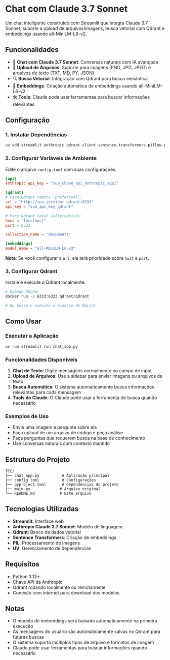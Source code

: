 # Chat com Claude 3.7 Sonnet

Um chat inteligente construído com Streamlit que integra Claude 3.7 Sonnet, suporte a upload de arquivos/imagens, busca vetorial com Qdrant e embeddings usando all-MiniLM-L6-v2.

## Funcionalidades

- 💬 **Chat com Claude 3.7 Sonnet**: Conversas naturais com IA avançada
- 📁 **Upload de Arquivos**: Suporte para imagens (PNG, JPG, JPEG) e arquivos de texto (TXT, MD, PY, JSON)
- 🔍 **Busca Vetorial**: Integração com Qdrant para busca semântica
- 🧠 **Embeddings**: Criação automática de embeddings usando all-MiniLM-L6-v2
- 🛠️ **Tools**: Claude pode usar ferramentas para buscar informações relevantes

## Configuração

### 1. Instalar Dependências

```bash
uv add streamlit anthropic qdrant-client sentence-transformers pillow python-dotenv
```

### 2. Configurar Variáveis de Ambiente

Edite o arquivo `config.toml` com suas configurações:

```toml
[api]
anthropic_api_key = "sua_chave_api_anthropic_aqui"

[qdrant]
# Para Qdrant remoto (preferível):
url = "http://seu-servidor-qdrant:6333"
api_key = "sua_api_key_qdrant"

# Para Qdrant local (alternativo):
host = "localhost"
port = 6333

collection_name = "documents"

[embeddings]
model_name = "all-MiniLM-L6-v2"
```

**Nota**: Se você configurar a `url`, ela terá prioridade sobre `host` e `port`.

### 3. Configurar Qdrant

Instale e execute o Qdrant localmente:

```bash
# Usando Docker
docker run -p 6333:6333 qdrant/qdrant

# Ou baixe e execute o binário do Qdrant
```

## Como Usar

### Executar a Aplicação

```bash
uv run streamlit run chat_app.py
```

### Funcionalidades Disponíveis

1. **Chat de Texto**: Digite mensagens normalmente no campo de input
2. **Upload de Arquivos**: Use a sidebar para enviar imagens ou arquivos de texto
3. **Busca Automática**: O sistema automaticamente busca informações relevantes para cada mensagem
4. **Tools do Claude**: O Claude pode usar a ferramenta de busca quando necessário

### Exemplos de Uso

- Envie uma imagem e pergunte sobre ela
- Faça upload de um arquivo de código e peça análise
- Faça perguntas que requerem busca na base de conhecimento
- Use conversas naturais com contexto mantido

## Estrutura do Projeto

```
TCC/
├── chat_app.py          # Aplicação principal
├── config.toml          # Configurações
├── pyproject.toml       # Dependências do projeto
├── main.py             # Arquivo original
└── README.md           # Este arquivo
```

## Tecnologias Utilizadas

- **Streamlit**: Interface web
- **Anthropic Claude 3.7 Sonnet**: Modelo de linguagem
- **Qdrant**: Banco de dados vetorial
- **Sentence Transformers**: Criação de embeddings
- **PIL**: Processamento de imagens
- **UV**: Gerenciamento de dependências

## Requisitos

- Python 3.13+
- Chave API da Anthropic
- Qdrant rodando localmente ou remotamente
- Conexão com internet para download dos modelos

## Notas

- O modelo de embeddings será baixado automaticamente na primeira execução
- As mensagens do usuário são automaticamente salvas no Qdrant para futuras buscas
- O sistema suporta múltiplos tipos de arquivo e formatos de imagem
- Claude pode usar ferramentas para buscar informações quando necessário
